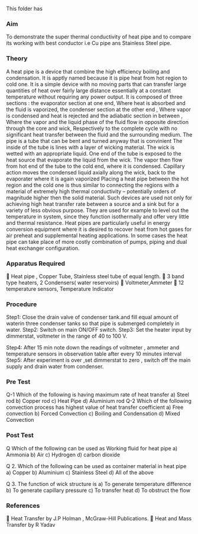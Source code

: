 This folder has 
### Aim
To demonstrate the super thermal conductivity of heat pipe and to compare its working with best conductor i.e Cu pipe ans Stainless Steel pipe.
### Theory
A heat pipe is a device that combine the high efficiency boiling and condensation. It is apptly named because it is pipe heat from hot region to cold one. It is a simple device with no moving parts that can transfer large quantities of heat over fairly large distance essentially at a constant temperature without requiring any power output. It is composed of three sections : the evaporator section at one end, Where heat is absorbed and the fluid is vaporized, the condenser section at the other end , Where vapor is condensed and heat is rejected and the adiabatic section in between , Where the vapor and the liquid phase of the fluid flow in opposite direction through the core and wick, Respectively to the complete cycle with no significant heat transfer between the fluid and the surrounding medium. The pipe is a tube that can be bent and turned anyway that is convinient 
The inside of the tube is lines with a layer of wicking material. The wick is wetted with an appropriate liquid. One end of the tube is exposed to the heat source that evaporate the liquid from the wick. The vapor then flow from hot end of the tube to the cold end, where it is condensed. Capillary action moves the condensed liquid axially along the wick, back to the evaporater where it is again vaporized
Placing a heat pipe between the hot region and the cold one is thus similar to connecting the regions with a material of extremely high thermal conductivity – potentially orders of magnitude higher then the solid material. Such devices are used not only for achieving high heat transfer rate between a source and a sink but for a variety of less obvious purpose. They are used for example to level out the temperature in system, since they function isothermally and offer very little and thermal resistance. Heat pipes are particularly useful in energy conversion equipment where it is desired to recover heat from hot gases for air preheat and supplemental heating applications. In some cases the heat pipe can take place of more costly combination of pumps, piping and dual heat exchanger configuration. 
### Apparatus Required
	Heat pipe , Copper Tube, Stainless steel tube of equal length.
	3 band type heaters, 2 Condensers( water reservoirs)
	Voltmeter,Ammeter
	12 temperature sensors, Temperature Indicator
### Procedure
Step1: Close the drain valve of condenser tank.and fill equal amount of waterin three condenser tanks so that pipe is submerged completely in water.
Step2: Switch on main ON/OFF switch.
Step3: Set the heater input by dimmerstat, voltmeter in the range of 40 to 100 V.

Step4: After 15 min note down the readings of voltmeter , ammeter and temperature sensors in observation table after every 10 minutes interval 
Step5: After experiment is over ,set dimmerstat to zero , switch off the main supply and drain water from condenser.

### Pre Test
Q-1 Which of the following is having maximum rate of heat transfer
a)	Steel rod
b)	Copper rod
c)	Heat Pipe
d)	Aluminium rod
Q-2 Which of the following convection process has highest value of heat transfer coefficient
a) Free convection
b) Forced Convection
c) Boiling and Condensation
d) Mixed Convection

### Post Test
Q Which of the following can be used as Working fluid for heat pipe 
a) Ammonia
b) Air
c) Hydrogen
d) carbon dioxide

Q 2. Which of the following can be used as container material in heat pipe
a) Copper
b) Aluminium
c) Stainless Steel
d) All of the above

Q 3. The function of wick structure is
a) To generate temperature difference
b) To generate capillary pressure
c) To transfer heat
d) To obstruct the flow

### References
	Heat Transfer by J.P Holman , McGraw-Hill Publications.
	Heat and Mass Transfer by  R Yadav

